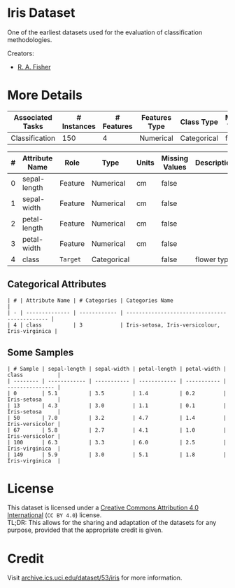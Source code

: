 # Iris Dataset
One of the earliest datasets used for the evaluation of classification methodologies.

Creators:
  - [R. A. Fisher](https://en.wikipedia.org/wiki/Ronald_Fisher)

# More Details
| Associated Tasks | # Instances | # Features | Features Type | Class Type  | Missing Values |
| ---------------- | ----------- | ---------- | ------------- | ----------- | -------------- |
| Classification   | 150         | 4          | Numerical     | Categorical | false          |

| # | Attribute Name | Role     | Type        | Units | Missing Values | Description |
| - | -------------- | -------- | ----------- | ----- | -------------- | ----------- |
| 0 | sepal-length   | Feature  | Numerical   | cm    | false          |             |
| 1 | sepal-width    | Feature  | Numerical   | cm    | false          |             |
| 2 | petal-length   | Feature  | Numerical   | cm    | false          |             |
| 3 | petal-width    | Feature  | Numerical   | cm    | false          |             |
| 4 | class          | `Target` | Categorical |       | false          | flower type |

## Categorical Attributes
```
| # | Attribute Name | # Categories | Categories Name                               |
| - | -------------- | ------------ | --------------------------------------------- |
| 4 | class          | 3            | Iris-setosa, Iris-versicolour, Iris-virginica |
```

## Some Samples
```
| # Sample | sepal-length | sepal-width | petal-length | petal-width | class           |
| -------- | ------------ | ----------- | ------------ | ----------- | --------------- |
| 0        | 5.1          | 3.5         | 1.4          | 0.2         | Iris-setosa     |
| 13       | 4.3          | 3.0         | 1.1          | 0.1         | Iris-setosa     |
| 50       | 7.0          | 3.2         | 4.7          | 1.4         | Iris-versicolor |
| 67       | 5.8          | 2.7         | 4.1          | 1.0         | Iris-versicolor |
| 100      | 6.3          | 3.3         | 6.0          | 2.5         | Iris-virginica  |
| 149      | 5.9          | 3.0         | 5.1          | 1.8         | Iris-virginica  |
```

# License
This dataset is licensed under a [Creative Commons Attribution 4.0 International](https://creativecommons.org/licenses/by/4.0/legalcode) (`CC BY 4.0`) license.  
TL;DR: This allows for the sharing and adaptation of the datasets for any purpose, provided that the appropriate credit is given.

# Credit
Visit [archive.ics.uci.edu/dataset/53/iris](https://archive.ics.uci.edu/dataset/53/iris) for more information.